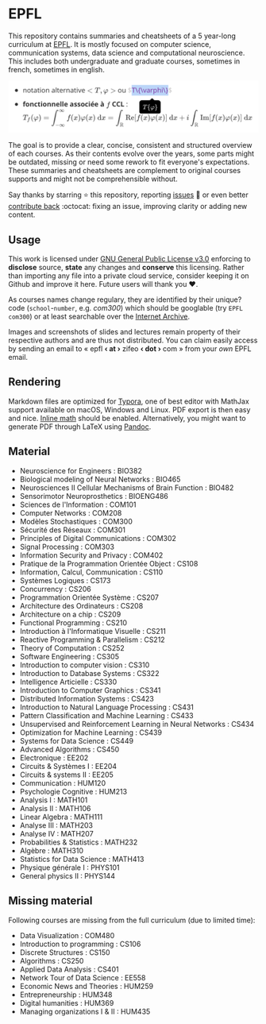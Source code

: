 # EPFL

This repository contains summaries and cheatsheets of a 5 year-long curriculum at [EPFL](https://www.epfl.ch). It is mostly focused on computer science, communication systems, data science and computational neuroscience. This includes both undergraduate and graduate courses, sometimes in french, sometimes in english.

![](./readme-overview.png)

The goal is to provide a clear, concise, consistent and structured overview of each courses. As their contents evolve over the years, some parts might be outdated, missing or need some rework to fit everyone's expectations. These summaries and cheatsheets are complement to original courses supports and might not be comprehensible without.

Say thanks by starring :star: this repository, reporting [issues](https://github.com/zifeo/EPFL/issues/new) :bug: or even better [contribute back](https://github.com/zifeo/EPFL/pulls) :octocat: fixing an issue, improving clarity or adding new content.

## Usage

This work is licensed under [GNU General Public License v3.0](https://github.com/zifeo/EPFL/blob/master/LICENSE) enforcing to **disclose** source, **state** any changes and **conserve** this licensing. Rather than importing any file into a private cloud service, consider keeping it on Github and improve it here. Future users will thank you :heart:.

As courses names change regulary, they are identified by their unique? code (`school`-`number`, e.g. *com300*) which should be googlable (try `EPFL com300`) or at least searchable over the [Internet Archive](https://web.archive.org).

Images and screenshots of slides and lectures remain property of their respective authors and are thus not distributed. You can claim easily access by sending an email to « epfl **‹ at ›** zifeo **‹ dot ›** com » from your *own* EPFL email.

## Rendering

Markdown files are optimized for [Typora](https://typora.io), one of best editor with MathJax support available on macOS, Windows and Linux. PDF export is then easy and nice. [Inline math](https://support.typora.io/Math/#inline-math) should be enabled. Alternatively, you might want to generate PDF through LaTeX using [Pandoc](https://github.com/jgm/pandoc).

## Material

- Neuroscience for Engineers : BIO382
- Biological modeling of Neural Networks : BIO465
- Neurosciences II Cellular Mechanisms of Brain Function : BIO482
- Sensorimotor Neuroprosthetics : BIOENG486
- Sciences de l'Information : COM101
- Computer Networks : COM208
- Modèles Stochastiques : COM300
- Sécurité des Réseaux : COM301
- Principles of Digital Communications : COM302
- Signal Processing : COM303
- Information Security and Privacy : COM402
- Pratique de la Programmation Orientée Object : CS108
- Information, Calcul, Communication : CS110
- Systèmes Logiques : CS173
- Concurrency : CS206
- Programmation Orientée Système : CS207
- Architecture des Ordinateurs : CS208
- Architecture on a chip : CS209
- Functional Programming : CS210
- Introduction à l'Informatique Visuelle : CS211
- Reactive Programming & Parallelism : CS212
- Theory of Computation : CS252
- Software Engineering : CS305
- Introduction to computer vision : CS310
- Introduction to Database Systems : CS322
- Intelligence Articielle : CS330
- Introduction to Computer Graphics : CS341
- Distributed Information Systems : CS423
- Introduction to Natural Language Processing : CS431
- Pattern Classification and Machine Learning : CS433
- Unsupervised and Reinforcement Learning in Neural Networks : CS434
- Optimization for Machine Learning : CS439
- Systems for Data Science : CS449
- Advanced Algorithms : CS450
- Electronique : EE202
- Circuits & Systèmes I : EE204
- Circuits & systems II : EE205
- Communication : HUM120
- Psychologie Cognitive : HUM213
- Analysis I : MATH101
- Analysis II : MATH106
- Linear Algebra : MATH111
- Analyse III : MATH203
- Analyse IV : MATH207
- Probabilities & Statistics : MATH232
- Algèbre : MATH310
- Statistics for Data Science : MATH413
- Physique générale I : PHYS101
- General physics II : PHYS144

## Missing material

Following courses are missing from the full curriculum (due to limited time):

- Data Visualization : COM480
- Introduction to programming : CS106
- Discrete Structures : CS150
- Algorithms : CS250
- Applied Data Analysis : CS401
- Network Tour of Data Science : EE558
- Economic News and Theories : HUM259
- Entrepreneurship : HUM348
- Digital humanities : HUM369
- Managing organizations I & II : HUM435
